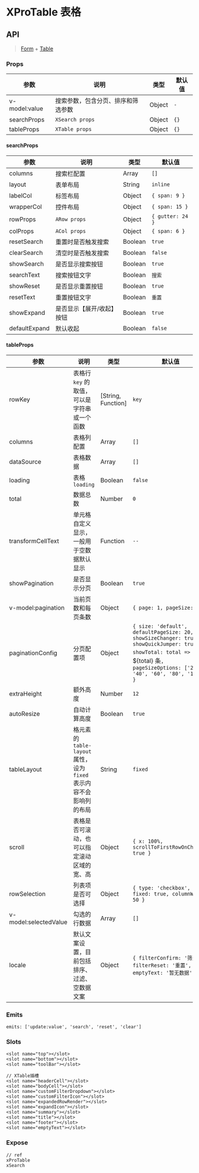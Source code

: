 # XProTable 表格

## API

> [Form](https://www.antdv.com/components/form-cn) + [Table](https://www.antdv.com/components/table-cn)

### Props

| 参数 | 说明 | 类型 | 默认值 |
| --- | --- | --- | --- |
| v-model:value | 搜索参数，包含分页、排序和筛选参数 | Object | `-` |
| searchProps | `XSearch props` | Object | `{}` |
| tableProps | `XTable props` | Object | `{}` |

#### searchProps

| 参数 | 说明 | 类型 | 默认值 |
| --- | --- | --- | --- |
| columns | 搜索栏配置 | Array | `[]` |
| layout | 表单布局 | String | `inline` |
| labelCol | 标签布局 | Object | `{ span: 9 }` |
| wrapperCol | 控件布局 | Object | `{ span: 15 }` |
| rowProps | `ARow props` | Object | `{ gutter: 24 }` |
| colProps | `ACol props` | Object | `{ span: 6 }` |
| resetSearch | 重置时是否触发搜索 | Boolean | `true` |
| clearSearch | 清空时是否触发搜索 | Boolean | `false` |
| showSearch | 是否显示搜索按钮 | Boolean | `true` |
| searchText | 搜索按钮文字 | Boolean | `搜索` |
| showReset | 是否显示重置按钮 | Boolean | `true` |
| resetText | 重置按钮文字 | Boolean | `重置` |
| showExpand | 是否显示【展开/收起】按钮 | Boolean | `true` |
| defaultExpand | 默认收起 | Boolean | `false` |

#### tableProps

| 参数 | 说明 | 类型 | 默认值 |
| --- | --- | --- | --- |
| rowKey | 表格行 `key` 的取值，可以是字符串或一个函数 | [String, Function] | `key` |
| columns | 表格列配置 | Array | `[]` |
| dataSource | 表格数据 | Array | `[]` |
| loading | 表格 `loading` | Boolean | `false` |
| total | 数据总数 | Number | `0` |
| transformCellText | 单元格自定义显示，一般用于空数据默认显示 | Function | `--` |
| showPagination | 是否显示分页 | Boolean | `true` |
| v-model:pagination | 当前页数和每页条数 | Object | `{ page: 1, pageSize: 20 }` |
| paginationConfig | 分页配置项 | Object | `{ size: 'default', defaultPageSize: 20, showSizeChanger: true, showQuickJumper: true, showTotal: total => `共 ${total} 条`, pageSizeOptions: ['20', '40', '60', '80', '100'] }` |
| extraHeight | 额外高度 | Number | `12` |
| autoResize | 自动计算高度 | Boolean | `true` |
| tableLayout | 格元素的 `table-layout` 属性，设为 `fixed` 表示内容不会影响列的布局 | String | `fixed` |
| scroll | 表格是否可滚动，也可以指定滚动区域的宽、高 | Object | `{ x: 100%, scrollToFirstRowOnChange: true }` |
| rowSelection | 列表项是否可选择 | Object | `{ type: 'checkbox', fixed: true, columnWidth: 50 }` |
| v-model:selectedValue | 勾选的行数据 | Array | `[]` |
| locale | 默认文案设置，目前包括排序、过滤、空数据文案 | Object | `{ filterConfirm: '筛选', filterReset: '重置', emptyText: '暂无数据' }` |

### Emits

```vue
emits: ['update:value', 'search', 'reset', 'clear']
```

### Slots

```vue
<slot name="top"></slot>
<slot name="bottom"></slot>
<slot name="toolBar"></slot>

// XTable插槽
<slot name="headerCell"></slot>
<slot name="bodyCell"></slot>
<slot name="customFilterDropdown"></slot>
<slot name="customFilterIcon"></slot>
<slot name="expandedRowRender"></slot>
<slot name="expandIcon"></slot>
<slot name="summary"></slot>
<slot name="title"></slot>
<slot name="footer"></slot>
<slot name="emptyText"></slot>
```

### Expose

```vue
// ref
xProTable
xSearch
```
